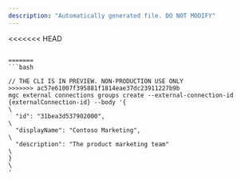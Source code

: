 ```yaml
---
description: "Automatically generated file. DO NOT MODIFY"
---
```


<<<<<<< HEAD
```cli

=======
```bash

// THE CLI IS IN PREVIEW. NON-PRODUCTION USE ONLY
>>>>>>> ac57e61007f395881f1814eae37dc23911227b9b
mgc external connections groups create --external-connection-id {externalConnection-id} --body '{\
  "id": "31bea3d537902000",\
  "displayName": "Contoso Marketing",\
  "description": "The product marketing team"\
}\
'

```